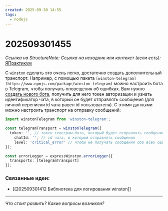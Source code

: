 ```yaml
---
created: 2025-09-30 14:55
tags:
  - nodejs
---
```

# 202509301455
*Ссылка на StructureNote:*
*Ссылка на исходник или контекст (если есть):* [ЯПрактикум](https://practicum.yandex.ru/learn/backend-nodejs/courses/16b47298-e20d-4fde-9619-1ab305039a00/sprints/564238/topics/7c96eb76-3d6b-4f26-8c50-71c3fa757f2b/lessons/3293dc4e-15ac-48f7-afc6-4e8f16466a2f/)

С `winston` сделать это очень легко, достаточно создать дополнительный транспорт. Например, с помощью пакета `[winston-telegram](https://www.npmjs.com/package/winston-telegram)` можно настроить бота в Telegram, чтобы получать оповещения об ошибках. Вам нужно [создать нового бота](https://core.telegram.org/bots#creating-a-new-bot), получить для него токен авторизации и узнать идентификатор чата, в который он будет отправлять сообщения (для личной переписки id чата равен id пользователя). С этими данными можно настроить транспорт на отправку сообщений:
```ts
import winstonTelegram from 'winston-telegram';

const telegramTransport = winstonTelegram({
  token: '', // токен телеграм-бота, который будет отправлять сообщения
    chatId: '', // id чата, в который отправлять сообщения
    level: 'critical_error' // чтобы не получать сообщения обо всех ошибках, можно указать специальный уровень
});

const errorLogger = expressWinston.errorLogger({
  transports: [telegramTransport]
});
```
### Связанные идеи:

* [[202509301412 Библиотека для логирования winston]]
---

*Что стоит развить? Какие вопросы возникли?*